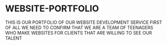 # WEBSITE-PORTFOLIO
THIS IS OUR PORTFOLIO OF OUR WEBSITE DEVELOPMENT SERVICE
FIRST OF ALL WE NEED TO CONFIRM THAT WE ARE A TEAM OF TEENAGERS WHO MAKE WEBSITES FOR CLIENTS THAT ARE WILLING TO SEE OUR TALENT

